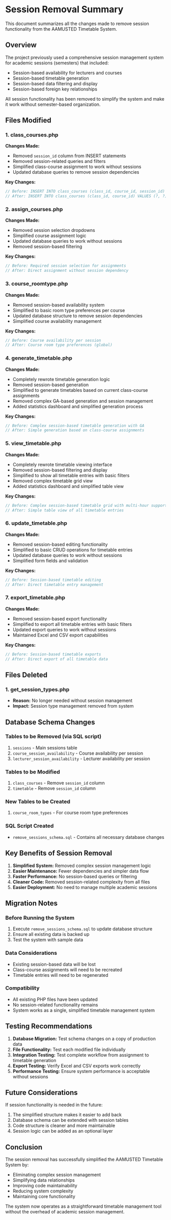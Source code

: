 # Session Removal Summary

This document summarizes all the changes made to remove session functionality from the AAMUSTED Timetable System.

## Overview

The project previously used a comprehensive session management system for academic sessions (semesters) that included:
- Session-based availability for lecturers and courses
- Session-based timetable generation
- Session-based data filtering and display
- Session-based foreign key relationships

All session functionality has been removed to simplify the system and make it work without semester-based organization.

## Files Modified

### 1. class_courses.php
**Changes Made:**
- Removed `session_id` column from INSERT statements
- Removed session-related queries and filters
- Simplified class-course assignment to work without sessions
- Updated database queries to remove session dependencies

**Key Changes:**
```php
// Before: INSERT INTO class_courses (class_id, course_id, session_id) VALUES (?, ?, ?)
// After: INSERT INTO class_courses (class_id, course_id) VALUES (?, ?)
```

### 2. assign_courses.php
**Changes Made:**
- Removed session selection dropdowns
- Simplified course assignment logic
- Updated database queries to work without sessions
- Removed session-based filtering

**Key Changes:**
```php
// Before: Required session selection for assignments
// After: Direct assignment without session dependency
```

### 3. course_roomtype.php
**Changes Made:**
- Removed session-based availability system
- Simplified to basic room type preferences per course
- Updated database structure to remove session dependencies
- Simplified course availability management

**Key Changes:**
```php
// Before: Course availability per session
// After: Course room type preferences (global)
```

### 4. generate_timetable.php
**Changes Made:**
- Completely rewrote timetable generation logic
- Removed session-based generation
- Simplified to generate timetables based on current class-course assignments
- Removed complex GA-based generation and session management
- Added statistics dashboard and simplified generation process

**Key Changes:**
```php
// Before: Complex session-based timetable generation with GA
// After: Simple generation based on class-course assignments
```

### 5. view_timetable.php
**Changes Made:**
- Completely rewrote timetable viewing interface
- Removed session-based filtering and display
- Simplified to show all timetable entries with basic filters
- Removed complex timetable grid view
- Added statistics dashboard and simplified table view

**Key Changes:**
```php
// Before: Complex session-based timetable grid with multi-hour support
// After: Simple table view of all timetable entries
```

### 6. update_timetable.php
**Changes Made:**
- Removed session-based editing functionality
- Simplified to basic CRUD operations for timetable entries
- Updated database queries to work without sessions
- Simplified form fields and validation

**Key Changes:**
```php
// Before: Session-based timetable editing
// After: Direct timetable entry management
```

### 7. export_timetable.php
**Changes Made:**
- Removed session-based export functionality
- Simplified to export all timetable entries with basic filters
- Updated export queries to work without sessions
- Maintained Excel and CSV export capabilities

**Key Changes:**
```php
// Before: Session-based timetable exports
// After: Direct export of all timetable data
```

## Files Deleted

### 1. get_session_types.php
- **Reason:** No longer needed without session management
- **Impact:** Session type management removed from system

## Database Schema Changes

### Tables to be Removed (via SQL script)
1. `sessions` - Main sessions table
2. `course_session_availability` - Course availability per session
3. `lecturer_session_availability` - Lecturer availability per session

### Tables to be Modified
1. `class_courses` - Remove `session_id` column
2. `timetable` - Remove `session_id` column

### New Tables to be Created
1. `course_room_types` - For course room type preferences

### SQL Script Created
- `remove_sessions_schema.sql` - Contains all necessary database changes

## Key Benefits of Session Removal

1. **Simplified System:** Removed complex session management logic
2. **Easier Maintenance:** Fewer dependencies and simpler data flow
3. **Faster Performance:** No session-based queries or filtering
4. **Cleaner Code:** Removed session-related complexity from all files
5. **Easier Deployment:** No need to manage multiple academic sessions

## Migration Notes

### Before Running the System
1. Execute `remove_sessions_schema.sql` to update database structure
2. Ensure all existing data is backed up
3. Test the system with sample data

### Data Considerations
- Existing session-based data will be lost
- Class-course assignments will need to be recreated
- Timetable entries will need to be regenerated

### Compatibility
- All existing PHP files have been updated
- No session-related functionality remains
- System works as a single, simplified timetable management system

## Testing Recommendations

1. **Database Migration:** Test schema changes on a copy of production data
2. **File Functionality:** Test each modified file individually
3. **Integration Testing:** Test complete workflow from assignment to timetable generation
4. **Export Testing:** Verify Excel and CSV exports work correctly
5. **Performance Testing:** Ensure system performance is acceptable without sessions

## Future Considerations

If session functionality is needed in the future:
1. The simplified structure makes it easier to add back
2. Database schema can be extended with session tables
3. Code structure is cleaner and more maintainable
4. Session logic can be added as an optional layer

## Conclusion

The session removal has successfully simplified the AAMUSTED Timetable System by:
- Eliminating complex session management
- Simplifying data relationships
- Improving code maintainability
- Reducing system complexity
- Maintaining core functionality

The system now operates as a straightforward timetable management tool without the overhead of academic session management.
